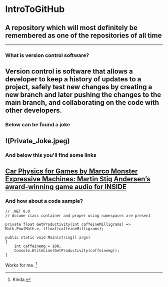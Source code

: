 # IntroToGitHub
## A repository which will most definitely be remembered as one of the repositories of all time
---
### What is version control software?
Version control is software that allows a developer to keep a history of updates to a project, safely test new changes by creating a new branch and later pushing the changes to the main branch, and collaborating on the code with other developers.
---
### Below can be found a joke
!(Private_Joke.jpeg)
---
### And below this you'll find some links
[Car Physics for Games by Marco Monster](https://www.asawicki.info/Mirror/Car%20Physics%20for%20Games/Car%20Physics%20for%20Games.html)
[Expressive Machines: Martin Stig Andersen’s award-winning game audio for INSIDE](https://blog.prosoundeffects.com/expressive-machines-martin-stig-andersens-award-winning-game-audio-for-inside#:~:text=Discover%20how%20game%20sound%20designer,of%20Playdead's%20hit%20game%20INSIDE.)
---
### And how about a code sample?
```
// .NET 8.0
// Assume class container and proper using namespaces are present

private float GetProductivity(int caffeineMilligrams) => Math.Pow(Math.e, (float)caffeineMilligrams);

public static void Main(string[] args)
{
    int caffeinemg = 100;
    Console.WriteLine(GetProductivity(caffeinemg));
}
```
Works for me. [^1]

[^1]: Kinda.